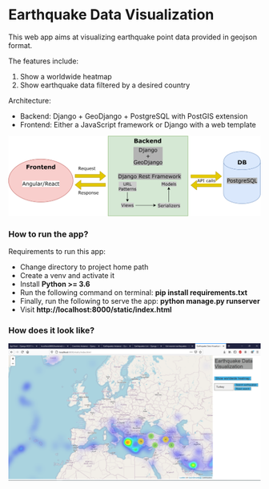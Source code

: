 # Earthquake Data Visualization

This web app aims at visualizing earthquake point data provided in geojson format.

The features include:
1. Show a worldwide heatmap
2. Show earthquake data filtered by a desired country

Architecture:
- Backend: Django + GeoDjango + PostgreSQL with PostGIS extension
- Frontend: Either a JavaScript framework or Django with a web template

![Web app architecture](diagram.png)

### How to run the app?

Requirements to run this app:
   - Change directory to project home path
   - Create a venv and activate it
   - Install **Python >= 3.6**
   - Run the following command on terminal: **pip install requirements.txt**
   - Finally, run the following to serve the app: **python manage.py runserver**
   - Visit **http://localhost:8000/static/index.html**

### How does it look like?
![appUI](app1.PNG)
